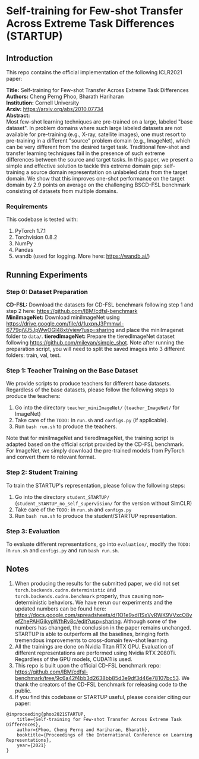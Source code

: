 # Self-training for Few-shot Transfer Across Extreme Task Differences (STARTUP)

## Introduction
This repo contains the official implementation of the following ICLR2021 paper:

**Title:** Self-training for Few-shot Transfer Across Extreme Task Differences  
**Authors:** Cheng Perng Phoo, Bharath Hariharan  
**Institution:** Cornell University  
**Arxiv:** https://arxiv.org/abs/2010.07734  
**Abstract:**  
Most few-shot learning techniques are pre-trained on a large, labeled "base dataset". In problem domains where such large labeled datasets are not available for pre-training (e.g., X-ray, satellite images), one must resort to pre-training in a different "source" problem domain (e.g., ImageNet), which can be very different from the desired target task. Traditional few-shot and transfer learning techniques fail in the presence of such extreme differences between the source and target tasks. In this paper, we present a simple and effective solution to tackle this extreme domain gap: self-training a source domain representation on unlabeled data from the target domain. We show that this improves one-shot performance on the target domain by 2.9 points on average on the challenging BSCD-FSL benchmark consisting of datasets from multiple domains.

### Requirements
This codebase is tested with:  
1. PyTorch 1.7.1
2. Torchvision 0.8.2
3. NumPy 
4. Pandas
5. wandb (used for logging. More here: https://wandb.ai/)




## Running Experiments 
### Step 0: Dataset Preparation
**CD-FSL:** Download the datasets for CD-FSL benchmark following step 1 and step 2 here: https://github.com/IBM/cdfsl-benchmark  
**MiniImageNet:** Download miniImageNet using https://drive.google.com/file/d/1uxpnJ3Pmmwl-6779qiVJ5JpWwOGl48xt/view?usp=sharing and place the miniImagenet folder to `data/`.
**tieredImageNet:** Prepare the tieredImageNet dataset following https://github.com/mileyan/simple_shot. Note after running the preparation script, you will need to split the saved images into 3 different folders: train, val, test. 

### Step 1: Teacher Training on the Base Dataset
We provide scripts to produce teachers for different base datasets. Regardless of the base datasets, please follow the following steps to produce the teachers:
1. Go into the directory `teacher_miniImageNet/` (`teacher_ImageNet/` for ImageNet)
2. Take care of the `TODO:` in  `run.sh` and `configs.py` (if applicable). 
3. Run `bash run.sh` to produce the teachers. 

Note that for miniImageNet and tieredImageNet, the training script is adapted based on the official script provided by the CD-FSL benchmark. For ImageNet, we simply download the pre-trained models from PyTorch and convert them to relevant format. 

### Step 2: Student Training
To train the STARTUP's representation, please follow the following steps:
1. Go into the directory `student_STARTUP/` (`student_STARTUP_no_self_supervision/` for the version without SimCLR)
2. Take care of the `TODO:` in  `run.sh` and `configs.py` 
3. Run `bash run.sh` to produce the student/STARTUP representation. 

### Step 3: Evaluation
To evaluate different representations, go into `evaluation/`, modify the  `TODO:` in  `run.sh` and `configs.py` and run `bash run.sh`. 


## Notes 
1. When producing the results for the submitted paper, we did not set `torch.backends.cudnn.deterministic` and `torch.backends.cudnn.benchmark` properly, thus causing non-deterministic behaviors. We have rerun our experiments and the updated numbers can be found here: https://docs.google.com/spreadsheets/d/1O1e9xdI1SxVvRWK9VVxcO8yefZhePAHGikypWfhRv8c/edit?usp=sharing. Although some of the numbers has changed, the conclusion in the paper remains unchanged. STARTUP is able to outperform all the baselines, bringing forth tremendous improvements to cross-domain few-shot learning. 
2. All the trainings are done on Nvidia Titan RTX GPU. Evaluation of different representations are performed using Nvidia RTX 2080Ti. Regardless of the GPU models, CUDA11 is used.  
3. This repo is built upon the official CD-FSL benchmark repo: https://github.com/IBM/cdfsl-benchmark/tree/9c6a42f4bb3d2638bb85d3e9df3d46e78107bc53. We thank the creators of the CD-FSL benchmark for releasing code to the public. 
4. If you find this codebase or STARTUP useful, please consider citing our paper: 
```
@inproceeding{phoo2021STARTUP,
    title={Self-training for Few-shot Transfer Across Extreme Task Differences},
    author={Phoo, Cheng Perng and Hariharan, Bharath},
    booktitle={Proceedings of the International Conference on Learning Representations},
    year={2021}
}
```
